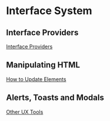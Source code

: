 # Interface System

## Interface Providers

<a href="/interface/providers"
  anchor-class="btn btn-info text-white">
<i class="ri-layout-masonry-line"></i>
Interface Providers
</a>

## Manipulating HTML

<a href="/interface/elements"
  anchor-class="btn btn-info text-white">
<i class="ri-code-box-line"></i>
How to Update Elements
</a>

## Alerts, Toasts and Modals

<a href="/interface/tools"
  anchor-class="btn btn-info text-white">
<i class="ri-hard-drive-line"></i>
Other UX Tools
</a>
